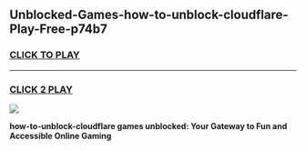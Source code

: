 
## Unblocked-Games-how-to-unblock-cloudflare-Play-Free-p74b7
<h3>
<a href="https://premium76.site?title=how-to-unblock-cloudflare&ref=20M">CLICK TO PLAY</a></h3>
<hr>

<h3>
<a href="https://premium76.site?title=how-to-unblock-cloudflare&ref=20M">CLICK 2 PLAY</a>
  
</h3>

<a href="https://premium76.site?title=how-to-unblock-cloudflare&ref=19M"><img src="https://clearcache.store/games.png"></a>


**how-to-unblock-cloudflare games unblocked: Your Gateway to Fun and Accessible Online Gaming**
